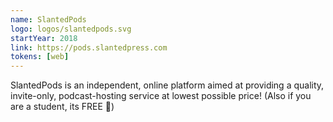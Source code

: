 ```yaml
---
name: SlantedPods
logo: logos/slantedpods.svg
startYear: 2018
link: https://pods.slantedpress.com
tokens: [web]
---
```


SlantedPods is an independent, online platform aimed at providing a quality, invite-only, podcast-hosting service at lowest possible price! (Also if you are a student, its FREE 💸)